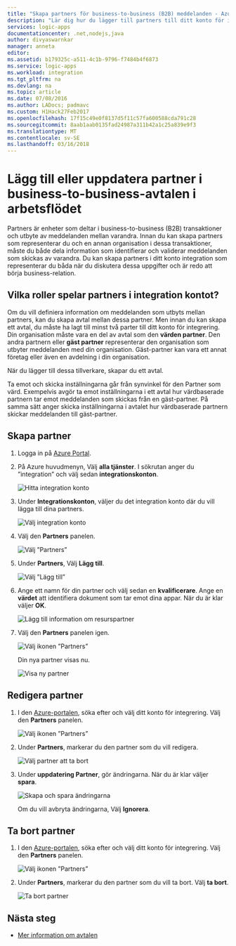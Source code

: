 ```yaml
---
title: "Skapa partners för business-to-business (B2B) meddelanden - Azure Logic Apps | Microsoft Docs"
description: "Lär dig hur du lägger till partners till ditt konto för integrering med Logic Apps och Enterprise-Integrationspaket"
services: logic-apps
documentationcenter: .net,nodejs,java
author: divyaswarnkar
manager: anneta
editor: 
ms.assetid: b179325c-a511-4c1b-9796-f7484b4f6873
ms.service: logic-apps
ms.workload: integration
ms.tgt_pltfrm: na
ms.devlang: na
ms.topic: article
ms.date: 07/08/2016
ms.author: LADocs; padmavc
ms.custom: H1Hack27Feb2017
ms.openlocfilehash: 17f15c49e0f8137d5f11c57fa600588cda791c28
ms.sourcegitcommit: 8aab1aab0135fad24987a311b42a1c25a839e9f3
ms.translationtype: MT
ms.contentlocale: sv-SE
ms.lasthandoff: 03/16/2018
---
```

# <a name="add-or-update-partners-in-business-to-business-agreements-in-your-workflow"></a>Lägg till eller uppdatera partner i business-to-business-avtalen i arbetsflödet

Partners är enheter som deltar i business-to-business (B2B) transaktioner och utbyte av meddelanden mellan varandra. Innan du kan skapa partners som representerar du och en annan organisation i dessa transaktioner, måste du både dela information som identifierar och validerar meddelanden som skickas av varandra. Du kan skapa partners i ditt konto integration som representerar du båda när du diskutera dessa uppgifter och är redo att börja business-relation.

## <a name="what-roles-do-partners-play-in-your-integration-account"></a>Vilka roller spelar partners i integration kontot?

Om du vill definiera information om meddelanden som utbyts mellan partners, kan du skapa avtal mellan dessa partner. Men innan du kan skapa ett avtal, du måste ha lagt till minst två parter till ditt konto för integrering. Din organisation måste vara en del av avtal som den **värden partner**. Den andra partnern eller **gäst partner** representerar den organisation som utbyter meddelanden med din organisation. Gäst-partner kan vara ett annat företag eller även en avdelning i din organisation.

När du lägger till dessa tillverkare, skapar du ett avtal.

Ta emot och skicka inställningarna går från synvinkel för den Partner som värd. Exempelvis avgör ta emot inställningarna i ett avtal hur värdbaserade partnern tar emot meddelanden som skickas från en gäst-partner. På samma sätt anger skicka inställningarna i avtalet hur värdbaserade partnern skickar meddelanden till gäst-partner.

## <a name="create-partner"></a>Skapa partner

1. Logga in på [Azure Portal](https://portal.azure.com).

2. På Azure huvudmenyn, Välj **alla tjänster**. I sökrutan anger du ”integration” och välj sedan **integrationskonton**.

   ![Hitta integration konto](./media/logic-apps-enterprise-integration-partners/account-1.png)

3. Under **Integrationskonton**, väljer du det integration konto där du vill lägga till dina partners.

   ![Välj integration konto](./media/logic-apps-enterprise-integration-partners/account-2.png)

4. Välj den **Partners** panelen.

   ![Välj ”Partners”](./media/logic-apps-enterprise-integration-partners/partner-1.png)

5. Under **Partners**, Välj **Lägg till**.

   ![Välj ”Lägg till”](./media/logic-apps-enterprise-integration-partners/partner-2.png)

6. Ange ett namn för din partner och välj sedan en **kvalificerare**. Ange en **värdet** att identifiera dokument som tar emot dina appar. När du är klar väljer **OK**.

   ![Lägg till information om resurspartner](./media/logic-apps-enterprise-integration-partners/partner-3.png)

7. Välj den **Partners** panelen igen.

   ![Välj ikonen ”Partners”](./media/logic-apps-enterprise-integration-partners/partner-5.png)

   Din nya partner visas nu. 

   ![Visa ny partner](./media/logic-apps-enterprise-integration-partners/partner-6.png)

## <a name="edit-partner"></a>Redigera partner

1. I den [Azure-portalen](https://portal.azure.com), söka efter och välj ditt konto för integrering. Välj den **Partners** panelen.

   ![Välj ikonen ”Partners”](./media/logic-apps-enterprise-integration-partners/edit.png)

2. Under **Partners**, markerar du den partner som du vill redigera.

   ![Välj partner att ta bort](./media/logic-apps-enterprise-integration-partners/edit-1.png)

3. Under **uppdatering Partner**, gör ändringarna.
När du är klar väljer **spara**. 

   ![Skapa och spara ändringarna](./media/logic-apps-enterprise-integration-partners/edit-2.png)

   Om du vill avbryta ändringarna, Välj **Ignorera**.

## <a name="delete-partner"></a>Ta bort partner

1. I den [Azure-portalen](https://portal.azure.com), söka efter och välj ditt konto för integrering. Välj den **Partners** panelen.

   ![Välj ikonen ”Partners”](./media/logic-apps-enterprise-integration-partners/delete.png)

2. Under **Partners**, markerar du den partner som du vill ta bort.
Välj **ta bort**.

   ![Ta bort partner](./media/logic-apps-enterprise-integration-partners/delete-1.png)

## <a name="next-steps"></a>Nästa steg

* [Mer information om avtalen](../logic-apps/logic-apps-enterprise-integration-agreements.md "Lär dig mer om enterprise integration-avtal")  

